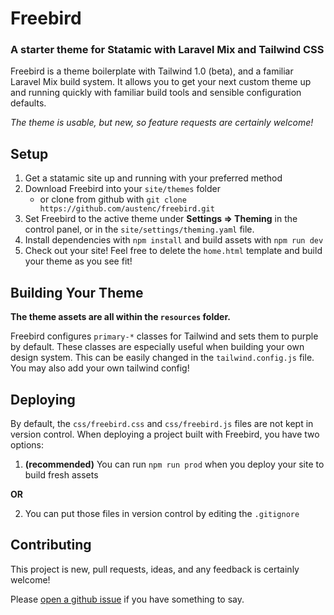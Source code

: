 # Freebird

### A starter theme for Statamic with Laravel Mix and Tailwind CSS

Freebird is a theme boilerplate with Tailwind 1.0 (beta), and a familiar Laravel Mix build system. 
It allows you to get your next custom theme up and running quickly with familiar build tools and 
sensible configuration defaults. 

*The theme is usable, but new, so feature requests are certainly welcome!*

## Setup

1. Get a statamic site up and running with your preferred method
2. Download Freebird into your `site/themes` folder
   - or clone from github with `git clone https://github.com/austenc/freebird.git`
3. Set Freebird to the active theme under **Settings => Theming** in the control panel, 
or in the `site/settings/theming.yaml` file. 
4. Install dependencies with `npm install` and build assets with `npm run dev`
5. Check out your site! Feel free to delete the `home.html` template and build your theme as you see fit!

## Building Your Theme

**The theme assets are all within the `resources` folder.**

Freebird configures `primary-*` classes for Tailwind and sets them to purple by default. These classes are especially useful when building your own design system. This can be easily changed in the `tailwind.config.js` file. You may also add your own tailwind config!

## Deploying

By default, the `css/freebird.css` and `css/freebird.js` files are not kept in version control. 
When deploying a project built with Freebird, you have two options:

1. **(recommended)** You can run `npm run prod` when you deploy your site to build fresh assets         

**OR**
    

2. You can put those files in version control by editing the `.gitignore`



## Contributing

This project is new, pull requests, ideas, and any feedback is certainly welcome!

Please [open a github issue](https://github.com/freebird/issues/new) if you have something to say.
